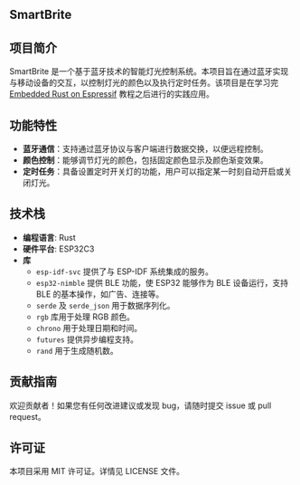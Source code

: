 ## SmartBrite

## 项目简介

SmartBrite 是一个基于蓝牙技术的智能灯光控制系统。本项目旨在通过蓝牙实现与移动设备的交互，以控制灯光的颜色以及执行定时任务。该项目是在学习完 [Embedded Rust on Espressif](https://narukara.github.io/std-training-zh-cn/01_intro.html) 教程之后进行的实践应用。

## 功能特性

- **蓝牙通信**：支持通过蓝牙协议与客户端进行数据交换，以便远程控制。
- **颜色控制**：能够调节灯光的颜色，包括固定颜色显示及颜色渐变效果。
- **定时任务**：具备设置定时开关灯的功能，用户可以指定某一时刻自动开启或关闭灯光。

## 技术栈

- **编程语言**: Rust
- **硬件平台**: ESP32C3
- **库**
  - `esp-idf-svc` 提供了与 ESP-IDF 系统集成的服务。
  - `esp32-nimble` 提供 BLE 功能，使 ESP32 能够作为 BLE 设备运行，支持 BLE 的基本操作，如广告、连接等。
  - `serde` 及 `serde_json` 用于数据序列化。
  - `rgb` 库用于处理 RGB 颜色。
  - `chrono` 用于处理日期和时间。
  - `futures` 提供异步编程支持。
  - `rand` 用于生成随机数。

## 贡献指南

欢迎贡献者！如果您有任何改进建议或发现 bug，请随时提交 issue 或 pull request。

## 许可证

本项目采用 MIT 许可证。详情见 LICENSE 文件。

